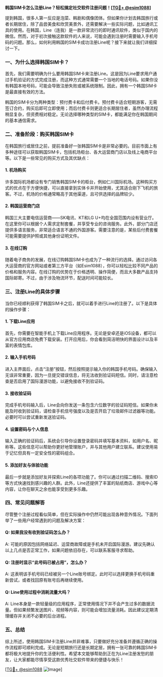**韩国SIM卡怎么注册Line？轻松搞定社交软件注册问题！[[TG💪+ @esim1088](https://t.me/s/esim1088)]**

提到韩国，很多人第一反应是泡菜、韩剧和偶像团体。但如果你计划去韩国旅行或者长期居住，除了品尝美食和欣赏美景外，还需要解决一些实际问题，比如通讯工具的使用。在韩国，Line（连我）是一款非常流行的即时通讯软件，类似于国内的微信。然而，对于初次接触这款软件的人来说，可能会遇到注册时需要输入手机号码的问题。那么，如何利用韩国的SIM卡成功注册Line呢？接下来就让我们详细探讨一下。

### 一、为什么选择韩国SIM卡？

首先，我们需要明确为什么要用韩国SIM卡来注册Line。这是因为Line要求用户通过手机验证的方式完成注册，而这种方式通常需要一个当地的电话号码。如果你没有韩国本地号码，可能会导致注册失败或被系统限制。因此，拥有一个韩国SIM卡是最直接有效的方法。

韩国的SIM卡分为两种类型：预付费卡和后付费卡。预付费卡适合短期游客，无需签订合约，购买后即可立即使用；而后付费卡则更适合长期居住者，虽然办理流程稍显复杂，但资费相对稳定。无论选择哪种类型的SIM卡，都能满足你在韩国期间的基本通信需求。

### 二、准备阶段：购买韩国SIM卡

在韩国旅行或居住之前，提前准备好一张韩国SIM卡是非常必要的。目前市面上有多种途径可以获取韩国SIM卡，包括机场柜台、各大运营商门店以及线上电商平台等。以下是一些常见的购买方式及其优缺点：

#### 1. 机场购买
许多国际机场都设有专门销售韩国SIM卡的柜台，例如仁川国际机场。这种购买方式的优点在于方便快捷，可以直接拿到实体卡并开始使用，尤其适合刚下飞机的旅客。不过，机场的价格通常略高于其他渠道，且可供选择的品牌较少。

#### 2. 韩国运营商门店
韩国三大主要电信运营商——SK电讯、KT和LG U+均在全国范围内设有营业厅。在这里你可以根据个人需求定制套餐，并享受专业的咨询服务。此外，部分门店还提供多语言服务，非常适合语言不通的外国游客。需要注意的是，某些后付费套餐可能需要提供护照或其他身份证明文件。

#### 3. 在线订购
随着电子商务的发展，在线订购韩国SIM卡也成为了一种流行的选择。通过访问各大运营商的官方网站或者第三方平台（如Esim1088），你可以轻松比较不同产品的价格和服务内容。在线订购的优势在于价格透明、操作简便，而且大多数产品支持国际邮寄。不过，由于涉及物流环节，配送时间可能较长。

### 三、注册Line的具体步骤

当你已经顺利获得了韩国SIM卡之后，就可以着手进行Line的注册了。以下是具体的操作步骤：

#### 1. 下载Line应用
首先，你需要在智能手机上下载Line应用程序。无论是安卓还是iOS设备，都可以从官方应用商店免费下载安装。打开应用后，你会看到简洁明快的界面设计以及丰富的表情包库。

#### 2. 输入手机号码
进入主界面后，点击“注册”按钮，然后按照提示输入你的韩国手机号码。确保输入无误非常重要，因为一旦提交错误信息，将无法收到验证码短信。同时，请注意检查是否启用了国际漫游功能，以避免接收不到验证码。

#### 3. 接收验证码
完成手机号码输入后，Line会向你发送一条包含六位数字的验证码短信。如果你未能及时收到验证码，请检查手机信号强度以及是否开启了垃圾邮件过滤器等功能。必要时可以尝试重新发送验证码。

#### 4. 设置密码与个人信息
输入正确的验证码后，系统会引导你设置登录密码并填写基本资料，如用户名、昵称等。这些信息可以帮助你更好地管理账户，并与其他用户建立联系。建议使用易于记忆但具有一定安全性的密码组合。

#### 5. 添加好友与体验功能
最后一步就是添加好友并探索Line的各项功能了。你可以通过扫描二维码、搜索ID等方式快速找到感兴趣的人群。此外，Line还提供了丰富的贴纸商店、游戏中心等内容，让你在聊天之余也能享受到更多乐趣。

### 四、常见问题解答

尽管整个注册过程看似简单，但在实际操作中仍然可能出现各种意外情况。下面列举了一些用户经常遇到的问题及解决方案：

#### Q: 如果我没有收到验证码怎么办？
A: 可能的原因包括网络延迟、运营商故障或是手机未开启国际漫游。建议先确认以上几点是否正常工作，如果问题依旧存在，可以联系客服寻求帮助。

#### Q: 注册时显示“此号码已被占用”，怎么办？
A: 这表明该手机号码已经被另一个Line账号绑定。此时可以选择更换手机号码重新尝试，或者找回原有账号后再继续使用。

#### Q: Line使用过程中消耗流量大吗？
A: Line本身是一款轻量级的应用程序，正常使用情况下并不会产生过多的数据流量。但如果频繁发送图片、视频等内容，则可能会增加流量消耗。因此建议定期清理缓存并关闭不必要的后台进程。

### 五、总结

综上所述，使用韩国SIM卡注册Line并非难事，只要做好充分准备并遵循正确的操作流程即可顺利完成。无论是短期旅行还是长期定居，拥有一张可靠的韩国SIM卡都将极大地提升你的生活便利性。希望本文能够帮助到正在为Line注册发愁的朋友，让大家都能尽情享受这款优秀社交软件带来的便捷与快乐！

[[TG💪+ @esim1088](https://t.me/s/esim1088) ![Image](https://i.postimg.cc/4NQfJmqS/Snipaste-2025-05-13-00-14-12.png)]